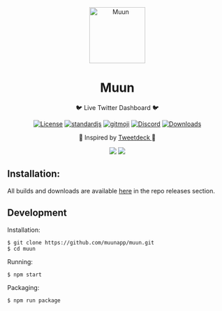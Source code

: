 <div align="center">

<a href="muun.space">
    <img alt="Muun" src="https://github.com/muunapp/muun/blob/master/build/muun-icon.png?raw=true" width="128px" />
</a>

<h1> Muun </h1>
<p> 🐦 Live Twitter Dashboard 🐦 </p>

[![License](https://img.shields.io/aur/license/yaourt.svg?style=flat-square&colorB=f44336)](https://github.com/muunapp/muun/blob/master/LICENSE.md) [![standardjs](https://img.shields.io/badge/code_style-standard-brightgreen.svg?style=flat-square)](https://standardjs.com) [![gitmoji](https://img.shields.io/badge/gitmoji-%20%F0%9F%98%9C%20%F0%9F%98%8D-FFDD67.svg?style=flat-square)](https://gitmoji.carloscuesta.me/) [![Discord](https://img.shields.io/badge/join-%20discord-7289da.svg?style=flat-square)](https://discord.gg/MwvyftU) [![Downloads](https://img.shields.io/github/downloads/meadowcottage/muun/total.svg?style=flat-square)](https://github.com/muunapp/muun/releases)

<p> 💙 Inspired by <a href='http://tweetdeck.com'> Tweetdeck </a> 💙 </p>

<img src="https://github.com/muunapp/muun/blob/master/Screenshot-light.png?raw=true" />

<img src="https://github.com/muunapp/muun/blob/master/Screenshot-dark.png?raw=true" />

</div>

## Installation:
All builds and downloads are available [here](https://github.com/muunapp/muun/releases) in the repo releases section.

## Development

Installation:
```
$ git clone https://github.com/muunapp/muun.git
$ cd muun
```

Running:
```
$ npm start
```

Packaging:
```
$ npm run package
```